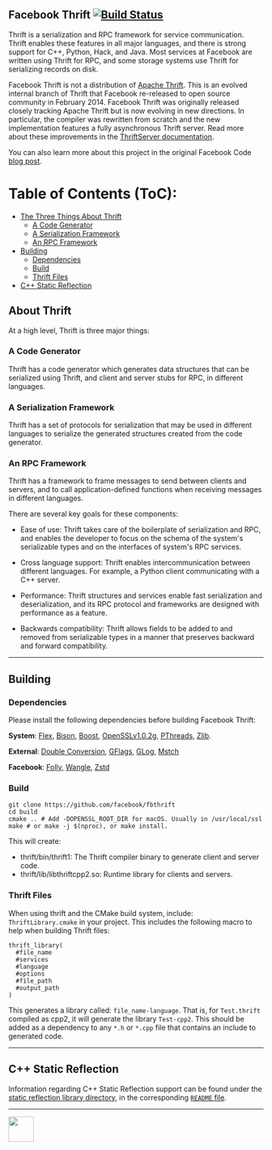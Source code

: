 Facebook Thrift [![Build Status](https://travis-ci.org/facebook/fbthrift.svg?branch=master)](https://travis-ci.org/facebook/fbthrift)
--------------------------------------------

Thrift is a serialization and RPC framework for service communication. Thrift enables these features in all major languages, and there is strong support for C++, Python, Hack, and Java. Most services at Facebook are written using Thrift for RPC, and some storage systems use Thrift for serializing records on disk.

Facebook Thrift is not a distribution of [Apache Thrift](https://thrift.apache.org/). This is an evolved internal branch of Thrift that Facebook re-released to open source community in February 2014. Facebook Thrift was originally released closely tracking Apache Thrift but is now evolving in new directions. In particular, the compiler was rewritten from scratch and the new implementation features a fully asynchronous Thrift server. Read more about these improvements in the [ThriftServer documentation](https://github.com/facebook/fbthrift/blob/master/thrift/doc/Cpp2.md). 

You can also learn more about this project in the original Facebook Code [blog post](https://code.facebook.com/posts/1468950976659943/under-the-hood-building-and-open-sourcing-fbthrift/).

Table of Contents (ToC):
=========================
* [The Three Things About Thrift](#about-thrift)
  * [A Code Generator](#a-code-generator)
  * [A Serialization Framework](#a-serialization-framework)
  * [An RPC Framework](#an-rpc-framework)
* [Building](#building)
  * [Dependencies](#dependencies)
  * [Build](#build)
  * [Thrift Files](#thrift-files)
* [C++ Static Reflection](#c-static-reflection)


## About Thrift
At a high level, Thrift is three major things:

### A Code Generator

Thrift has a code generator which generates data structures that can be serialized using Thrift, and client and server stubs for RPC, in different languages.

### A Serialization Framework

Thrift has a set of protocols for serialization that may be used in different languages to serialize the generated structures created from the code generator.

### An RPC Framework

Thrift has a framework to frame messages to send between clients and servers, and to call application-defined functions when receiving messages in different languages.

There are several key goals for these components:
* Ease of use:
  Thrift takes care of the boilerplate of serialization and RPC, and enables the developer to focus on the schema of the system's serializable types and on the interfaces of system's RPC services.

* Cross language support:
  Thrift enables intercommunication between different languages. For example, a Python client communicating with a C++ server.

* Performance:
  Thrift structures and services enable fast serialization and deserialization, and its RPC protocol and frameworks are designed with performance as a feature.

* Backwards compatibility:
  Thrift allows fields to be added to and removed from serializable types in a manner that preserves backward and forward compatibility.

---

## Building

### Dependencies
Please install the following dependencies before building Facebook Thrift:

**System**:
[Flex](https://www.gnu.org/software/flex),
[Bison](https://www.gnu.org/software/bison),
[Boost](https://www.boost.org),
[OpenSSLv1.0.2g](https://www.openssl.org),
[PThreads](https://computing.llnl.gov/tutorials/pthreads),
[Zlib](https://zlib.net).

**External**: [Double Conversion](https://github.com/google/double-conversion), [GFlags](https://github.com/gflags/gflags), [GLog](https://github.com/google/glog), [Mstch](https://github.com/no1msd/mstch)

**Facebook**: [Folly](https://github.com/facebook/folly), [Wangle](https://github.com/facebook/wangle), [Zstd](https://github.com/facebook/zstd)

### Build
    git clone https://github.com/facebook/fbthrift
    cd build
    cmake .. # Add -DOPENSSL_ROOT_DIR for macOS. Usually in /usr/local/ssl
    make # or make -j $(nproc), or make install.

This will create:
  * thrift/bin/thrift1: The Thrift compiler binary to generate client and server code.
  * thrift/lib/libthriftcpp2.so: Runtime library for clients and servers.

### Thrift Files
When using thrift and the CMake build system, include: `ThriftLibrary.cmake` in your project. This includes the following macro to help when building Thrift files:

    thrift_library(
      #file_name
      #services
      #language
      #options
      #file_path
      #output_path
    )

This generates a library called: `file_name-language`. That is, for `Test.thrift` compiled as cpp2, it will generate the library `Test-cpp2`. This should be added as a dependency to any `*.h` or `*.cpp` file that contains an include to generated code.

---

## C++ Static Reflection
Information regarding C++ Static Reflection support can be found under the [static reflection library directory](thrift/lib/cpp2/reflection/), in the corresponding [`README` file](thrift/lib/cpp2/reflection/README.md).

---

<img src="https://avatars2.githubusercontent.com/u/69631?s=200&v=4" width="50"></img>
